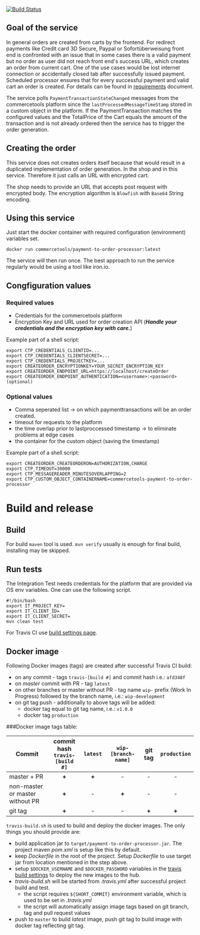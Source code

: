 [![Build Status](https://travis-ci.org/commercetools/commercetools-payment-to-order-processor.svg?branch=dev-docker-build)](https://travis-ci.org/commercetools/commercetools-payment-to-order-processor)

## Goal of the service
In general orders are created from carts by the frontend. For redirect payments like Credit card 3D Secure, Paypal or Sofortüberweisung front end is confronted with an issue that in some cases there is a valid payment but no order as user did not reach front end's success URL, which creates an order from current cart. One of the use cases would be lost internet connection or accidentally closed tab after successfully issued payment. Scheduled processor ensures that for every successful payment and valid cart an order is created. For details can be found in [requirements](https://github.com/commercetools/commercetools-payment-to-order-processor/blob/master/doc/REQUIREMENTS.MD) document.

The service polls `PaymentTransactionStateChanged` messages from the commercetools platform since the `lastProcessedMessageTimeStamp` stored in a custom object in the platform.
If the PaymentTransaction matches the configured values and the TotalPrice of the Cart equals the amount of the transaction and is not already ordered then the service has to trigger the order generation.

## Creating the order
This service does not creates orders itself because that would result in a duplicated implementation of order generation. In the shop and in this service. Therefore it just calls an URL with encrypted cart.

The shop needs to provide an URL that accepts post request with encrypted body. The encryption algorithm is `Blowfish` with `Base64` String encoding.
## Using this service
Just start the docker container with required configuration (environment) variables set.
```
docker run commercetools/payment-to-order-processor:latest
```
The service will then run once. The best approach to run the service regularly would be using a tool like iron.io.

## Congfiguration values
### Required values

* Credentials for the commercetools platform
* Encryption Key and URL used for order creation API (***Handle your credentials and the encryption key with care.***)

Example part of a shell script:
```
export CTP_CREDENTIALS_CLIENTID=...
export CTP_CREDENTIALS_CLIENTSECRET=...
export CTP_CREDENTIALS_PROJECTKEY=...
export CREATEORDER_ENCRYPTIONKEY=YOUR_SECRET_ENCRYPTION_KEY
export CREATEORDER_ENDPOINT_URL=https://localhost/createOrder
export CREATEORDER_ENDPOINT_AUTHENTICATION=<username>:<password> (optional)
```

### Optional values

* Comma seperated list -> on which paymenttransactions will be an order created.
* timeout for requests to the platform
* the time overlap prior to lastproccessed timestamp -> to eliminate problems at edge cases
* the container for the custom object (saving the timestamp)

Example part of a shell script:
```
export CREATEORDER_CREATEORDERON=AUTHORIZATION,CHARGE
export CTP_TIMEOUT=30000
export CTP_MESSAGEREADER_MINUTESOVERLAPPING=2
export CTP_CUSTOM_OBJECT_CONTAINERNAME=commercetools-payment-to-order-processor
```

# Build and release

## Build
For build `maven` tool is used. `mvn verify` usually is enough for final build, installing may be skipped.

## Run tests
The Integration Test needs credentials for the platform that are provided via OS env variables. 
One can use the following script.

```
#!/bin/bash
export IT_PROJECT_KEY=
export IT_CLIENT_ID=
export IT_CLIENT_SECRET=
mvn clean test
```

For Travis CI use [build settings page](https://travis-ci.org/commercetools/commercetools-payment-to-order-processor/settings).

## Docker image
Following Docker images (tags) are created after successful Travis CI build:
 
 - on any commit - tags `travis-[build #]` and commit hash i.e.: `afd348f`
 - on _master_ commit with PR - tag `latest`
 - on other branches or master without PR - tag name `wip-` prefix (Work In Progress) followed by the branch name, i.e.: `wip-development`
 - on git tag push - additionally to above tags will be added:
    - docker tag equal to git tag name, i.e.: `v1.0.0`
    - docker tag `production`
    
###Docker image tags table:
    
  | Commit                          | commit hash<br/>`travis-[build #]` | `latest` | `wip-[branch-name]` | git tag | `production` | 
  |---------------------------------|:----------------------------------:|:--------:|:-------------------:|:-------:|:------------:|
  | master + PR                     |        **+**                       |   **+**  |          -          |    -    |      -       |
  | non-master or master without PR |        **+**                       |     -    |       **+**         |    -    |      -       |
  | git tag                         |        **+**                       |     -    |          -          |  **+**  |     **+**    |

`travis-build.sh` is used to build and deploy the docker images. 
The only things you should provide are:
  - build application jar to `target/payment-to-order-processor.jar`. 
    The project maven _pom.xml_ is setup like this by default. 
  - keep _Dockerfile_ in the root of the project. 
  Setup _Dockerfile_ to use target jar from location mentioned in the step above.
  - setup `$DOCKER_USERNAME` and `$DOCKER_PASSWORD` variables in the 
  [travis build settings](https://travis-ci.org/commercetools/commercetools-payment-to-order-processor/settings) 
  to deploy the new images to the hub.
  - _travis-build.sh_ will be started from _.travis.yml_ after successful project build and test.
    - the script requires `${SHORT_COMMIT}` environment variable, 
    which is used to be set in _.travis.yml_
    - the script will automatically assign image tags based on git branch, tag 
    and pull request values
  - push to `master` to build _latest_ image, push git tag to build image with docker tag reflecting git tag.
